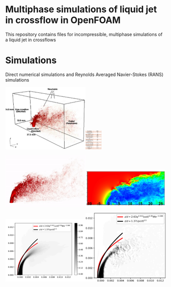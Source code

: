 # Multiphase simulations of liquid jet in crossflow in OpenFOAM

This repository contains files for incompressible, multiphase simulations of 
a liquid jet in crossflows

# Simulations
Direct numerical simulations and Reynolds Averaged Navier-Stokes (RANS) simulations  

<img src="Images/JICF_Setup.png?raw=true&v=50" alt="your_alternative_text" width="50%" height="50%" loop="true" autoplay="true"><img src="Images/JICF_Table.png" alt="your_alternative_text" width="10%" height="10%">     

<img src="Images/JICF_DNS.gif?raw=true&v=50" alt="your_alternative_text" width="50%" height="50%" loop="true" autoplay="true"><img src="Images/JICF_Contours.png?raw=true&v=50" alt="your_alternative_text" width="50%" height="50%" loop="true" autoplay="true">    

<img src="Images/JICF_DNS_Comparison.png?raw=true&v=50" alt="your_alternative_text" width="50%" height="50%" loop="true" autoplay="true"><img src="Images/JICF_RANS_Comparison.png?raw=true&v=50" alt="your_alternative_text" width="50%" height="50%" loop="true" autoplay="true">    
